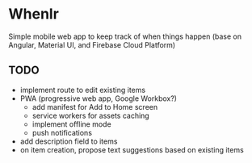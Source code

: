 # Whenlr
Simple mobile web app to keep track of when things happen (base on Angular, Material UI, and Firebase Cloud Platform)

## TODO
- implement route to edit existing items
- PWA (progressive web app, Google Workbox?)
  - add manifest for Add to Home screen
  - service workers for assets caching
  - implement offline mode
  - push notifications
- add description field to items
- on item creation, propose text suggestions based on existing items
